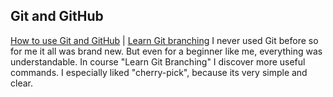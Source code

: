 Git and GitHub
-----------------------------------
[How to use Git and GitHub](https://github.com/alieninochi/kottans-frontend/blob/master/0_Git_Basics/how-to-use-git-and-github.png) | [Learn Git branching](https://github.com/alieninochi/kottans-frontend/blob/master/0_Git_Basics/learn-git-branching-1.png)
I never used Git before so for me it all was brand new. But even for a beginner like me, everything was understandable. In course "Learn Git Branching" I discover more useful commands. I especially liked "cherry-pick", because its very simple and clear.
